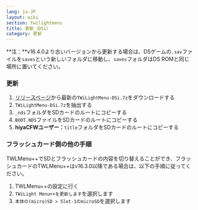 ```yaml
---
lang: ja-JP
layout: wiki
section: twilightmenu
title: 更新（DSi）
category: 更新
---
```


**注：**v16.4.0より古いバージョンから更新する場合は、DSゲームの`.sav`ファイルを`saves`という新しいフォルダに移動し、`saves`フォルダはDS ROMと同じ場所に置いてください。

### 更新
1. [リリースページ](https://github.com/DS-Homebrew/TWiLightMenu/releases)から最新の`TWiLightMenu-DSi.7z`をダウンロードする
1. `TWiLightMenu-DSi.7z`を抽出する
1. `_nds`フォルダをSDカードのルートにコピーする
1. `BOOT.NDS`ファイルをSDカードのルートにコピーする
1. **hiyaCFWユーザー：**`title`フォルダをSDカードのルートにコピーする

### フラッシュカード側の他の手順

TWLMenu++でSDとフラッシュカードの内容を切り替えることができ、フラッシュカードのTWLMenu++はv16.3.0以降である場合は、以下の手順に従ってください。

1. TWLMenu++の設定に行く
1. `TWiLight Menu++を更新します`を選択します
1. `本体の(micro)SD > Slot-1のmicroSD`を選択します
